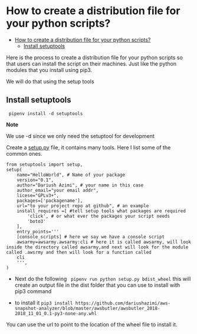# How to create a distribution file for your python scripts?
<!-- @import "[TOC]" {cmd="toc" depthFrom=1 depthTo=6 orderedList=false} -->

<!-- code_chunk_output -->

- [How to create a distribution file for your python scripts?](#how-to-create-a-distribution-file-for-your-python-scripts)
  - [Install setuptools](#install-setuptools)

<!-- /code_chunk_output -->

Here is the process to create a distribution file for your python scripts so that users can install the script on their machines. Just like the python modules that you install using pip3.

We will do that using the setup tools
## Install setuptools
` pipenv install -d setuptools`


**Note**

We use -d since we only need the setuptool for development

Create a [setup.py](https://setuptools.readthedocs.io/en/latest/setuptools.html#basic-use) file, it contains many tools. Here I list some of the common ones.
```
from setuptools import setup,
setup(
    name="HelloWorld", # Name of your package
    version="0.1",
    author="Dariush Azimi", # your name in this case
    author_email="your email addr",
    licese="GPLv3+",
    packages=['packagename'],
    url="to your project repo at github", # an example
    install_requires =[ #tell setup tools what packages are required
        'click', # or what ever the packages your script needs
        'boto3'
    ],
    entry_points='''
    [console_scripts] # here we say we have a console script
    awsarmy=awsarmy.awsarmy:cli # here it is called awsarmy, will look inside the directory called awsarmy,and next will look for the module called .awsrmy and then will look for a function called
    cli
    ''',
)
```

- Next do the following
``` pipenv run python setup.py bdist_wheel```
this will create an output file in the dist folder that you can use to install with pip3 command

- to install it 
    `pip3 install https://github.com/dariushazimi/aws-snapshot-analyzer/blob/master/awsbutler/awsbutler_2018-2018_11_01_0.1-py3-none-any.whl`

You can use the url to point to the location of the wheel file to install it.
